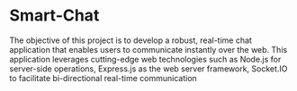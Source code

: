 # Smart-Chat
The objective of this project is to develop a robust, real-time chat application that enables users to communicate instantly over the web. This application leverages cutting-edge web technologies such as Node.js for server-side operations, Express.js as the web server framework, Socket.IO to facilitate bi-directional real-time communication
